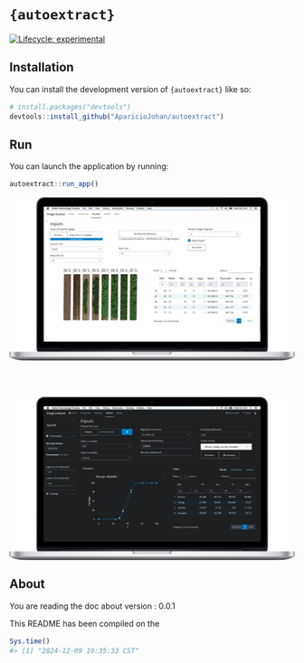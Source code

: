 
<!-- README.md is generated from README.Rmd. Please edit that file -->

# `{autoextract}`

<!-- badges: start -->

[![Lifecycle:
experimental](https://img.shields.io/badge/lifecycle-experimental-orange.svg)](https://lifecycle.r-lib.org/articles/stages.html#experimental)
<!-- badges: end -->

## Installation

You can install the development version of `{autoextract}` like so:

``` r
# install.packages("devtools")
devtools::install_github("AparicioJohan/autoextract")
```

## Run

You can launch the application by running:

``` r
autoextract::run_app()
```

<img src='man/figures/Logo2.jpg' align="center"/>

<br> <br>

<img src='man/figures/desktop.png' align="center"/>

## About

You are reading the doc about version : 0.0.1

This README has been compiled on the

``` r
Sys.time()
#> [1] "2024-12-09 10:35:33 CST"
```
